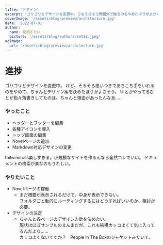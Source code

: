 ```yaml
---
title: 'デザイン'
excerpt: 'ゴリゴリとデザインを変更中。でもそろそろ雰囲気で触るのをやめたほうがよさそう。'
coverImage: '/assets/blog/preview/architecture.jpg'
date: '2022-07-01'
author:
  name: 花初そたい
  picture: '/assets/blog/authors/sotai.jpeg'
ogImage:
  url: '/assets/blog/preview/architecture.jpg'
---
```


# 進捗
ゴリゴリとデザインを変更中。 
けど、そろそろ思いつきであちこち手をいれるのをやめて、ちゃんとデザイン案を決めたほうがよさそう。
UIとかやってるひとが色々落書きしてたのは、ちゃんと理由があったんなあ……

### やったこと
- ヘッダーとフッターを編集  
- 各種アイコンを導入  
- トップ画面の編集  
- Novelページの追加
- Markdown対応デザインの変更

tailwind.css楽しすぎる。小規模なサイトを作るんなら全然コレでいい。
ドキュメントの検索が楽なのもうれしい。

### やりたいこと
- Novelページの稼働  
  - まだ概要が表示されるだけで、中身が表示できない。  
  フォルダごと動的にルーティングするにはどうすればいいのか、検討が必要。  
- デザインの決定  
  - ちゃんと各ページのデザイン方針を決めたい。  
  現状はほぼサンプルのまんまだが、これも結構カッコよくて気に入ってるんだよな……  
  カッコよくないですか？　People In The Boxのジャケットみたいで。
